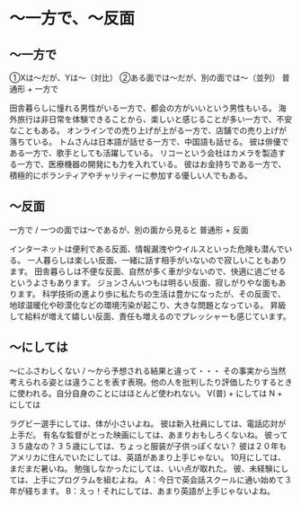 # 〜一方で、〜反面

## 〜一方で
①Xは〜だが、Yは〜（対比） ②ある面では〜だが、別の面では〜（並列）
普通形 + 一方で


田舎暮らしに憧れる男性がいる一方で、都会の方がいいという男性もいる。
海外旅行は非日常を体験できることから、楽しいと感じることが多い一方で、不安なこともある。
オンラインでの売り上げが上がる一方で、店舗での売り上げが落ちている。
トムさんは日本語が話せる一方で、中国語も話せる。
彼は俳優である一方で、歌手としても活躍している。
リコーという会社はカメラを製造する一方で、医療機器の開発にも力を入れている。
彼はお金持ちである一方で、積極的にボランティアやチャリティーに参加する優しい人でもある。


## 〜反面
一方で / 一つの面では〜であるが、別の面から見ると
普通形 + 反面


インターネットは便利である反面、情報漏洩やウイルスといった危険も潜んでいる。
一人暮らしは楽しい反面、一緒に話す相手がいないので寂しいこともあります。
田舎暮らしは不便な反面、自然が多く車が少ないので、快適に過ごせるというよさもあります。
ジョンさんいつもは明るい反面、寂しがりやな面もあります。
科学技術の進より歩に私たちの生活は豊かになったが、その反面で、地球温暖化や砂漠化などの環境汚染が起こり、大きな問題となっている。
昇級して給料が増えて嬉しい反面、責任も増えるのでプレッシャーも感じています。


## ～にしては
～にふさわしくない / ～から予想される結果と違って・・・   その事実から当然考えられる姿とは違うことを表す表現。他の人を批判したり評価したりするときに使われる。自分自身のことにはほとんど使われない。
V(普) + にしては N + にしては


ラグビー選手にしては、体が小さいよね。
彼は新入社員にしては、電話応対が上手だ。
有名な監督がとった映画にしては、あまりおもしろくないね。
彼って３５歳なの？３５歳にしては、ちょっと服装が子供っぽくない？
彼は２０年もアメリカに住んでいたにしては、英語があまり上手じゃない。
10月にしては、まだまだ暑いね。
勉強しなかったにしては、いい点が取れた。
彼、未経験にしては、上手にプログラムを組むよね。
A：今日で英会話スクールに通い始めて３年が経ちます。 B：えっ！それにしては、あまり英語が上手じゃないよね。

